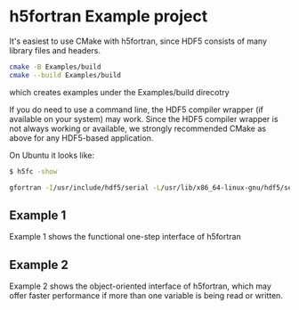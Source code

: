 # h5fortran Example project

It's easiest to use CMake with h5fortran, since HDF5 consists of many library files and headers.

```sh
cmake -B Examples/build
cmake --build Examples/build
```

which creates examples under the Examples/build direcotry

If you do need to use a command line, the HDF5 compiler wrapper (if available on your system) may work.
Since the HDF5 compiler wrapper is not always working or available, we strongly recommended CMake as above for any HDF5-based application.

On Ubuntu it looks like:

```sh
$ h5fc -show

gfortran -I/usr/include/hdf5/serial -L/usr/lib/x86_64-linux-gnu/hdf5/serial /usr/lib/x86_64-linux-gnu/hdf5/serial/libhdf5hl_fortran.a /usr/lib/x86_64-linux-gnu/hdf5/serial/libhdf5_hl.a /usr/lib/x86_64-linux-gnu/hdf5/serial/libhdf5_fortran.a /usr/lib/x86_64-linux-gnu/hdf5/serial/libhdf5.a -lpthread -lsz -lz -ldl -lm -Wl,-rpath -Wl,/usr/lib/x86_64-linux-gnu/hdf5/serial
```

## Example 1

Example 1 shows the functional one-step interface of h5fortran

## Example 2

Example 2 shows the object-oriented interface of h5fortran, which may offer faster performance if more than one variable is being read or written.
